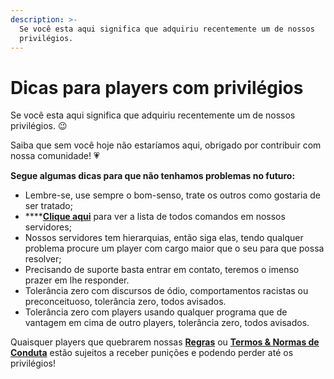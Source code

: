 ```yaml
---
description: >-
  Se você esta aqui significa que adquiriu recentemente um de nossos
  privilégios.
---
```


# Dicas para players com privilégios

Se você esta aqui significa que adquiriu recentemente um de nossos privilégios. 😉

Saiba que sem você hoje não estaríamos aqui, obrigado por contribuir com nossa comunidade! 💗

**Segue algumas dicas para que não tenhamos problemas no futuro:**

* Lembre-se, use sempre o bom-senso, trate os outros como gostaria de ser tratado;
* \*\*\*\*[**Clique aqui**](https://docs.zkservidores.com/f.a.q-base-de-conhecimento/comandos-disponiveis-nos-servidores) para ver a lista de todos comandos em nossos servidores;
* Nossos servidores tem hierarquias, então siga elas, tendo qualquer problema procure um player com cargo maior que o seu para que possa resolver;
* Precisando de suporte basta entrar em contato, teremos o imenso prazer em lhe responder.
* Tolerância zero com discursos de ódio, comportamentos racistas ou preconceituoso, tolerância zero, todos avisados.
* Tolerância zero com players usando qualquer programa que de vantagem em cima de outro players, tolerância zero, todos avisados.

Quaisquer players que quebrarem nossas [**Regras**](https://docs.zkservidores.com/regras-dos-servidores) ou [**Termos & Normas de Conduta**](https://docs.zkservidores.com/termos-e-normas-de-conduta) estão sujeitos a receber punições e podendo perder até os privilégios! 



